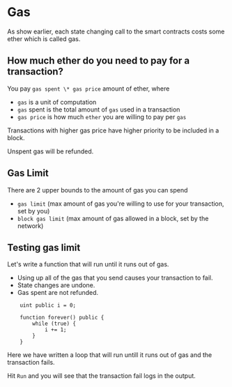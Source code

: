 # Gas

As show earlier, each state changing call to the smart contracts costs some ether which is called gas.

## How much ether do you need to pay for a transaction?

You pay `gas spent \* gas price` amount of ether, where

- `gas` is a unit of computation
- `gas` spent is the total amount of `gas` used in a transaction
- `gas price` is how much `ether` you are willing to pay per `gas`

Transactions with higher gas price have higher priority to be included in a block.

Unspent gas will be refunded.

## Gas Limit

There are 2 upper bounds to the amount of gas you can spend

- `gas limit` (max amount of gas you're willing to use for your transaction, set by you)
- `block gas limit` (max amount of gas allowed in a block, set by the network)

## Testing gas limit

Let's write a function that will run until it runs out of gas.

- Using up all of the gas that you send causes your transaction to fail.
- State changes are undone.
- Gas spent are not refunded.

```
    uint public i = 0;

    function forever() public {
        while (true) {
            i += 1;
        }
    }
```

Here we have written a loop that will run untill it runs out of gas and the transaction fails.

Hit `Run` and you will see that the transaction fail logs in the output.
